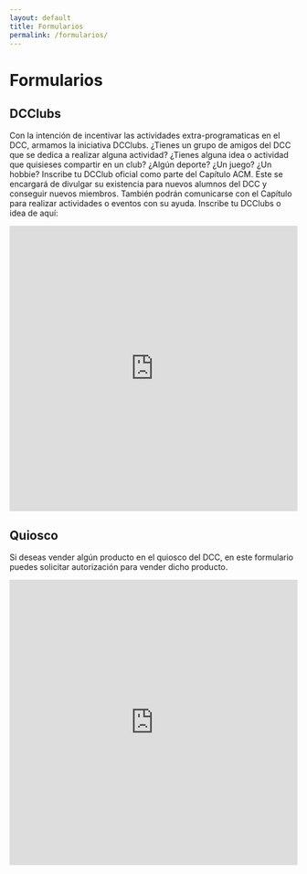 ```yaml
---
layout: default
title: Formularios
permalink: /formularios/
---
```

# Formularios


## DCClubs

Con la intención de incentivar las actividades extra-programaticas en el DCC, armamos la iniciativa DCClubs. ¿Tienes un grupo de amigos del DCC que se dedica a realizar alguna actividad? ¿Tienes alguna idea o actividad que quisieses compartir en un club? ¿Algún deporte? ¿Un juego? ¿Un hobbie?
Inscribe tu DCClub oficial como parte del Capítulo ACM. Este se encargará de divulgar su existencia para nuevos alumnos del DCC y conseguir nuevos miembros. También podrán comunicarse con el Capítulo para realizar actividades o eventos con su ayuda. Inscribe tu DCClubs o idea de aquí:

<iframe src="https://docs.google.com/forms/d/e/1FAIpQLScgwlsj1cy8q_NkxZnxjOKE3X8GmpPuCUmEqIZoDfgu-x-s_w/viewform?embedded=true" width="100%" height="500" frameborder="0" marginheight="0" marginwidth="0">Cargando...</iframe>


## Quiosco

Si deseas vender algún producto en el quiosco del DCC, en este formulario puedes solicitar autorización para vender dicho producto.

<iframe src="https://docs.google.com/forms/d/e/1FAIpQLSfb9Q3MlxP50yrvtPFvhpZ9uCyk7A4MBQMun3rzxighUa24tQ/viewform?embedded=true" width="100%" height="500" frameborder="0" marginheight="0" marginwidth="0">Cargando...</iframe>
